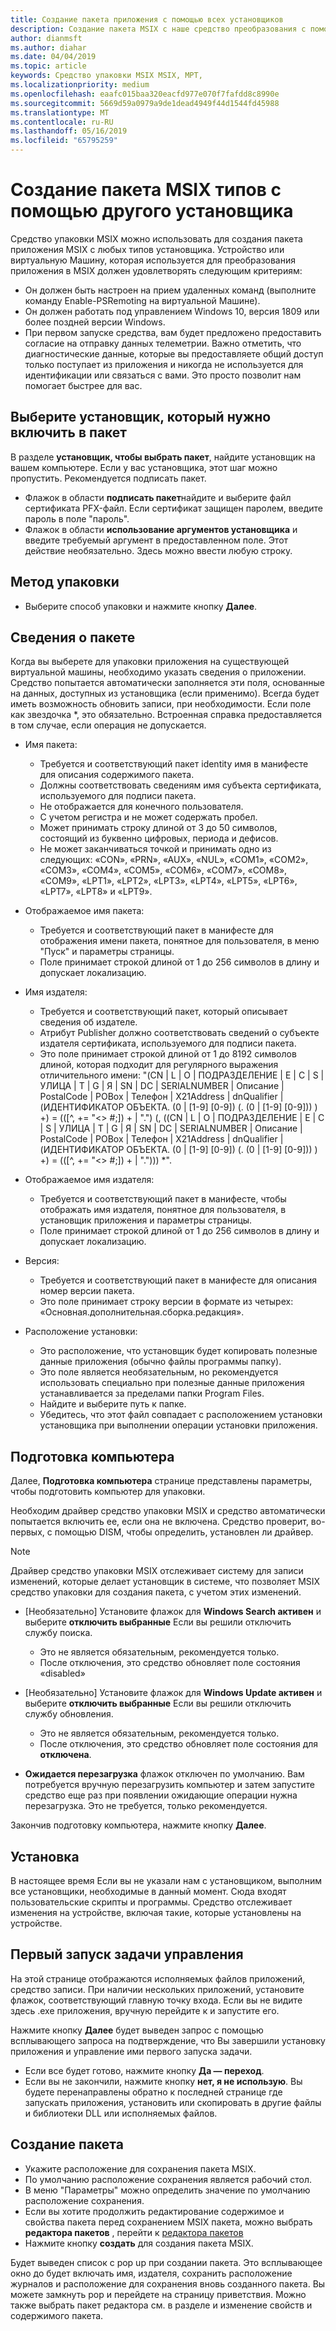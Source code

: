 ```yaml
---
title: Создание пакета приложения с помощью всех установщиков
description: Создание пакета MSIX с наше средство преобразования с помощью всех установщиков
author: dianmsft
ms.author: diahar
ms.date: 04/04/2019
ms.topic: article
keywords: Средство упаковки MSIX MSIX, MPT,
ms.localizationpriority: medium
ms.openlocfilehash: eaafc015baa320eacfd977e070f7fafdd8c8990e
ms.sourcegitcommit: 5669d59a0979a9de1dead4949f44d1544fd45988
ms.translationtype: MT
ms.contentlocale: ru-RU
ms.lasthandoff: 05/16/2019
ms.locfileid: "65795259"
---
```

# <a name="create-an-msix-package-with-all-other-installer-types"></a>Создание пакета MSIX типов с помощью другого установщика

Средство упаковки MSIX можно использовать для создания пакета приложения MSIX с любых типов установщика. Устройство или виртуальную Машину, которая используется для преобразования приложения в MSIX должен удовлетворять следующим критериям:

- Он должен быть настроен на прием удаленных команд (выполните команду Enable-PSRemoting на виртуальной Машине).
- Он должен работать под управлением Windows 10, версия 1809 или более поздней версии Windows.
- При первом запуске средства, вам будет предложено предоставить согласие на отправку данных телеметрии. Важно отметить, что диагностические данные, которые вы предоставляете общий доступ только поступает из приложения и никогда не используется для идентификации или связаться с вами. Это просто позволит нам помогает быстрее для вас.

## <a name="choose-the-installer-you-want-to-package"></a>Выберите установщик, который нужно включить в пакет

В разделе **установщик, чтобы выбрать пакет**, найдите установщик на вашем компьютере. Если у вас установщика, этот шаг можно пропустить. Рекомендуется подписать пакет.

- Флажок в области **подписать пакет**найдите и выберите файл сертификата PFX-файл. Если сертификат защищен паролем, введите пароль в поле "пароль".
- Флажок в области **использование аргументов установщика** и введите требуемый аргумент в предоставленном поле. Этот действие необязательно. Здесь можно ввести любую строку.

## <a name="packaging-method"></a>Метод упаковки

- Выберите способ упаковки и нажмите кнопку **Далее**.

## <a name="package-information"></a>Сведения о пакете

Когда вы выберете для упаковки приложения на существующей виртуальной машины, необходимо указать сведения о приложении. Средство попытается автоматически заполняется эти поля, основанные на данных, доступных из установщика (если применимо). Всегда будет иметь возможность обновить записи, при необходимости. Если поле как звездочка *, это обязательно. Встроенная справка предоставляется в том случае, если операция не допускается.

- Имя пакета:
  - Требуется и соответствующий пакет identity имя в манифесте для описания содержимого пакета.
  - Должны соответствовать сведениям имя субъекта сертификата, используемого для подписи пакета.
  - Не отображается для конечного пользователя.
  - С учетом регистра и не может содержать пробел.
  - Может принимать строку длиной от 3 до 50 символов, состоящий из буквенно цифровых, периода и дефисов.
  - Не может заканчиваться точкой и принимать одно из следующих: «CON», «PRN», «AUX», «NUL», «COM1», «COM2», «COM3», «COM4», «COM5», «COM6», «COM7», «COM8», «COM9», «LPT1», «LPT2», «LPT3», «LPT4», «LPT5», «LPT6», «LPT7», «LPT8» и «LPT9».

- Отображаемое имя пакета:
  - Требуется и соответствующий пакет в манифесте для отображения имени пакета, понятное для пользователя, в меню "Пуск" и параметры страницы.
  - Поле принимает строкой длиной от 1 до 256 символов в длину и допускает локализацию.

- Имя издателя:
  - Требуется и соответствующий пакет, который описывает сведения об издателе.
  - Атрибут Publisher должно соответствовать сведений о субъекте издателя сертификата, используемого для подписи пакета.
  - Это поле принимает строкой длиной от 1 до 8192 символов длиной, которая подходит для регулярного выражения отличительного имени: "(CN | L | O | ПОДРАЗДЕЛЕНИЕ | E | C | S | УЛИЦА | T | G | Я | SN | DC | SERIALNUMBER | Описание | PostalCode | POBox | Телефон | X21Address | dnQualifier | (ИДЕНТИФИКАТОР ОБЪЕКТА. (0 | [1-9] [0-9]) (. (0 | [1-9] [0-9])) ) +) = (([^, += "<> #;]) + | ".") (, ((CN | L | O | ПОДРАЗДЕЛЕНИЕ | E | C | S | УЛИЦА | T | G | Я | SN | DC | SERIALNUMBER | Описание | PostalCode | POBox | Телефон | X21Address | dnQualifier | (ИДЕНТИФИКАТОР ОБЪЕКТА. (0 | [1-9] [0-9]) (. (0 | [1-9] [0-9])) ) +) = (([^, += "<> #;]) + | "."))) *".

- Отображаемое имя издателя:

  - Требуется и соответствующий пакет в манифесте, чтобы отображать имя издателя, понятное для пользователя, в установщик приложения и параметры страницы.
  - Поле принимает строкой длиной от 1 до 256 символов в длину и допускает локализацию.

- Версия:

  - Требуется и соответствующий пакет в манифесте для описания номер версии пакета.
  - Это поле принимает строку версии в формате из четырех: «Основная.дополнительная.сборка.редакция».

- Расположение установки:

  - Это расположение, что установщик будет копировать полезные данные приложения (обычно файлы программы папку).
  - Это поле является необязательным, но рекомендуется использовать специально при полезные данные приложения устанавливается за пределами папки Program Files.
  - Найдите и выберите путь к папке.
  - Убедитесь, что этот файл совпадает с расположением установки установщика при выполнении операции установки приложения.

## <a name="prepare-computer"></a>Подготовка компьютера

Далее, **Подготовка компьютера** странице представлены параметры, чтобы подготовить компьютер для упаковки.

Необходим драйвер средство упаковки MSIX и средство автоматически попытается включить ее, если она не включена. Средство проверит, во-первых, с помощью DISM, чтобы определить, установлен ли драйвер.

> [!NOTE]
> Драйвер средство упаковки MSIX отслеживает систему для записи изменений, которые делает установщик в системе, что позволяет MSIX средство упаковки для создания пакета, с учетом этих изменений.

- [Необязательно] Установите флажок для **Windows Search активен** и выберите **отключить выбранные** Если вы решили отключить службу поиска.

  - Это не является обязательным, рекомендуется только.
  - После отключения, это средство обновляет поле состояния «disabled»

- [Необязательно] Установите флажок для **Windows Update активен** и выберите **отключить выбранные** Если вы решили отключить службу обновления.

  - Это не является обязательным, рекомендуется только.
  - После отключения, это средство обновляет поле состояния для **отключена**.

- **Ожидается перезагрузка** флажок отключен по умолчанию. Вам потребуется вручную перезагрузить компьютер и затем запустите средство еще раз при появлении ожидающие операции нужна перезагрузка. Это не требуется, только рекомендуется.

Закончив подготовку компьютера, нажмите кнопку **Далее**.

## <a name="installation"></a>Установка

В настоящее время Если вы не указали нам с установщиком, выполним все установщики, необходимые в данный момент. Сюда входят пользовательские скрипты и программы. Средство отслеживает изменения на устройстве, включая такие, которые установлены на устройстве.

## <a name="manage-first-launch-tasks"></a>Первый запуск задачи управления

На этой странице отображаются исполняемых файлов приложений, средство записи. При наличии нескольких приложений, установите флажок, соответствующий главную точку входа. Если вы не видите здесь .exe приложения, вручную перейдите к и запустите его.

Нажмите кнопку **Далее** будет выведен запрос с помощью всплывающего запроса на подтверждение, что Вы завершили установку приложения и управление ими первого запуска задачи.

- Если все будет готово, нажмите кнопку **Да — переход**.
- Если вы не закончили, нажмите кнопку **нет, я не использую**. Вы будете перенаправлены обратно к последней странице где запускать приложения, установить или скопировать в другие файлы и библиотеки DLL или исполняемых файлов.

## <a name="create-package"></a>Создание пакета

- Укажите расположение для сохранения пакета MSIX.
- По умолчанию расположение сохранения является рабочий стол.
- В меню "Параметры" можно определить значение по умолчанию расположение сохранения.
- Если вы хотите продолжить редактирование содержимое и свойства пакета перед сохранением MSIX пакета, можно выбрать **редактора пакетов** , перейти к [редактора пакетов]("https://docs.microsoft.com/en-us/windows/msix/packaging-tool/package-editor")
- Нажмите кнопку **создать** для создания пакета MSIX.

Будет выведен список с pop up при создании пакета. Это всплывающее окно до будет включать имя, издателя, сохранить расположение журналов и расположение для сохранения вновь созданного пакета. Вы можете замкнуть pop и перейдете на страницу приветствия. Можно также выбрать пакет редактора см. в разделе и изменение свойств и содержимого пакета.